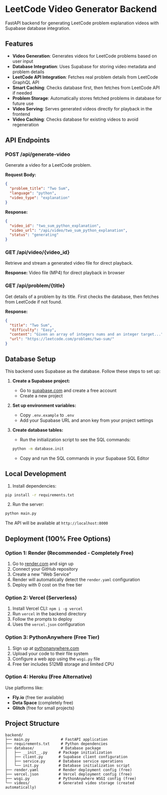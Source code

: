# LeetCode Video Generator Backend

FastAPI backend for generating LeetCode problem explanation videos with Supabase database integration.

## Features

- **Video Generation**: Generates videos for LeetCode problems based on user input
- **Database Integration**: Uses Supabase for storing video metadata and problem details
- **LeetCode API Integration**: Fetches real problem details from LeetCode GraphQL API
- **Smart Caching**: Checks database first, then fetches from LeetCode API if needed
- **Problem Storage**: Automatically stores fetched problems in database for future use
- **Video Serving**: Serves generated videos directly for playback in the frontend
- **Video Caching**: Checks database for existing videos to avoid regeneration

## API Endpoints

### POST /api/generate-video
Generate a video for a LeetCode problem.

**Request Body:**
```json
{
  "problem_title": "Two Sum",
  "language": "python",
  "video_type": "explanation"
}
```

**Response:**
```json
{
  "video_id": "two_sum_python_explanation",
  "video_url": "/api/video/two_sum_python_explanation",
  "status": "generating"
}
```

### GET /api/video/{video_id}
Retrieve and stream a generated video file for direct playback.

**Response:** Video file (MP4) for direct playback in browser

### GET /api/problem/{title}
Get details of a problem by its title. First checks the database, then fetches from LeetCode if not found.

**Response:**
```json
{
  "title": "Two Sum",
  "difficulty": "Easy",
  "content": "Given an array of integers nums and an integer target...",
  "url": "https://leetcode.com/problems/two-sum/"
}
```



## Database Setup

This backend uses Supabase as the database. Follow these steps to set up:

1. **Create a Supabase project:**
   - Go to [supabase.com](https://supabase.com) and create a free account
   - Create a new project

2. **Set up environment variables:**
   - Copy `.env.example` to `.env`
   - Add your Supabase URL and anon key from your project settings

3. **Create database tables:**
   - Run the initialization script to see the SQL commands:
   ```bash
   python -m database.init
   ```
   - Copy and run the SQL commands in your Supabase SQL Editor

## Local Development

1. Install dependencies:
```bash
pip install -r requirements.txt
```

2. Run the server:
```bash
python main.py
```

The API will be available at `http://localhost:8000`

## Deployment (100% Free Options)

### Option 1: Render (Recommended - Completely Free)
1. Go to [render.com](https://render.com) and sign up
2. Connect your GitHub repository
3. Create a new "Web Service"
4. Render will automatically detect the `render.yaml` configuration
5. Deploy with 0 cost on the free tier

### Option 2: Vercel (Serverless)
1. Install Vercel CLI: `npm i -g vercel`
2. Run `vercel` in the backend directory
3. Follow the prompts to deploy
4. Uses the `vercel.json` configuration

### Option 3: PythonAnywhere (Free Tier)
1. Sign up at [pythonanywhere.com](https://pythonanywhere.com)
2. Upload your code to their file system
3. Configure a web app using the `wsgi.py` file
4. Free tier includes 512MB storage and limited CPU

### Option 4: Heroku (Free Alternative)
Use platforms like:
- **Fly.io** (free tier available)
- **Deta Space** (completely free)
- **Glitch** (free for small projects)

## Project Structure

```
backend/
├── main.py              # FastAPI application
├── requirements.txt     # Python dependencies
├── database/            # Database package
│   ├── __init__.py     # Package initialization
│   ├── client.py       # Supabase client configuration
│   ├── service.py      # Database service operations
│   └── init.py         # Database initialization script
├── render.yaml         # Render deployment config (free)
├── vercel.json         # Vercel deployment config (free)
├── wsgi.py             # PythonAnywhere WSGI config (free)
└── videos/             # Generated video storage (created automatically)
```